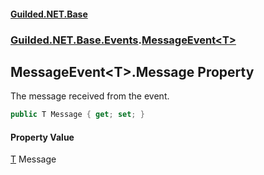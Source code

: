 
#### [Guilded.NET.Base](index 'index')
### [Guilded.NET.Base.Events](index#Guilded_NET_Base_Events 'Guilded.NET.Base.Events').[MessageEvent&lt;T&gt;](MessageEvent_T_ 'Guilded.NET.Base.Events.MessageEvent&lt;T&gt;')
## MessageEvent&lt;T&gt;.Message Property
The message received from the event.  
```csharp
public T Message { get; set; }
```

#### Property Value
[T](MessageEvent_T_#Guilded_NET_Base_Events_MessageEvent_T__T 'Guilded.NET.Base.Events.MessageEvent&lt;T&gt;.T')
Message
